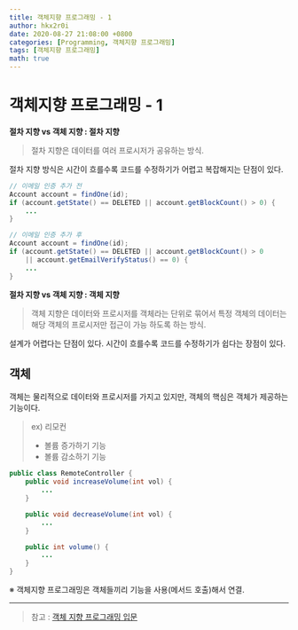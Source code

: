 ```yaml
---
title: 객체지향 프로그래밍 - 1
author: hkx2r0i
date: 2020-08-27 21:08:00 +0800
categories: [Programming, 객체지향 프로그래밍]
tags: [객체지향 프로그래밍]
math: true
---
```


# 객체지향 프로그래밍 - 1

**절차 지향 vs 객체 지향 : 절차 지향**

> 절차 지향은 데이터를 여러 프로시저가 공유하는 방식.

절차 지향 방식은 시간이 흐를수록 코드를 수정하기가 어렵고 복잡해지는 단점이 있다.

```java
// 이메일 인증 추가 전
Account account = findOne(id);
if (account.getState() == DELETED || account.getBlockCount() > 0) {
    ...
}

// 이메일 인증 추가 후
Account account = findOne(id);
if (account.getState() == DELETED || account.getBlockCount() > 0
    || account.getEmailVerifyStatus() == 0) {
    ...
}
```

**절차 지향 vs 객체 지향 : 객체 지향**

> 객체 지향은 데이터와 프로시저를 객체라는 단위로 묶어서 특정 객체의 데이터는 해당 객체의 프로시저만 접근이 가능 하도록 하는 방식.

설계가 어렵다는 단점이 있다. 시간이 흐를수록 코드를 수정하기가 쉽다는 장점이 있다.

## 객체

객체는 물리적으로 데이터와 프로시저를 가지고 있지만, 객체의 핵심은 객체가 제공하는 기능이다.

> ex) 리모컨
> - 볼륨 증가하기 기능
> - 볼륨 감소하기 기능

```java
public class RemoteController {
    public void increaseVolume(int vol) {
        ...
    }

    public void decreaseVolume(int vol) {
        ...
    }

    public int volume() {
        ...
    }
}
```

※ 객체지향 프로그래밍은 객체들끼리 기능을 사용(메서드 호출)해서 연결.

---
> 참고 : [객체 지향 프로그래밍 입문](https://www.inflearn.com/course/%EA%B0%9D%EC%B2%B4-%EC%A7%80%ED%96%A5-%ED%94%84%EB%A1%9C%EA%B7%B8%EB%9E%98%EB%B0%8D-%EC%9E%85%EB%AC%B8)